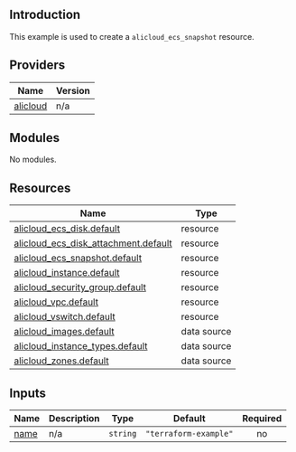 ## Introduction

This example is used to create a `alicloud_ecs_snapshot` resource.

<!-- BEGIN_TF_DOCS -->
## Providers

| Name | Version |
|------|---------|
| <a name="provider_alicloud"></a> [alicloud](#provider\_alicloud) | n/a |

## Modules

No modules.

## Resources

| Name | Type |
|------|------|
| [alicloud_ecs_disk.default](https://registry.terraform.io/providers/aliyun/alicloud/latest/docs/resources/ecs_disk) | resource |
| [alicloud_ecs_disk_attachment.default](https://registry.terraform.io/providers/aliyun/alicloud/latest/docs/resources/ecs_disk_attachment) | resource |
| [alicloud_ecs_snapshot.default](https://registry.terraform.io/providers/aliyun/alicloud/latest/docs/resources/ecs_snapshot) | resource |
| [alicloud_instance.default](https://registry.terraform.io/providers/aliyun/alicloud/latest/docs/resources/instance) | resource |
| [alicloud_security_group.default](https://registry.terraform.io/providers/aliyun/alicloud/latest/docs/resources/security_group) | resource |
| [alicloud_vpc.default](https://registry.terraform.io/providers/aliyun/alicloud/latest/docs/resources/vpc) | resource |
| [alicloud_vswitch.default](https://registry.terraform.io/providers/aliyun/alicloud/latest/docs/resources/vswitch) | resource |
| [alicloud_images.default](https://registry.terraform.io/providers/aliyun/alicloud/latest/docs/data-sources/images) | data source |
| [alicloud_instance_types.default](https://registry.terraform.io/providers/aliyun/alicloud/latest/docs/data-sources/instance_types) | data source |
| [alicloud_zones.default](https://registry.terraform.io/providers/aliyun/alicloud/latest/docs/data-sources/zones) | data source |

## Inputs

| Name | Description | Type | Default | Required |
|------|-------------|------|---------|:--------:|
| <a name="input_name"></a> [name](#input\_name) | n/a | `string` | `"terraform-example"` | no |
<!-- END_TF_DOCS -->    